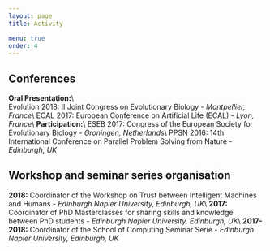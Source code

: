```yaml
---
layout: page
title: Activity

menu: true
order: 4
---
```


## Conferences
**Oral Presentation:**\\  
Evolution 2018: II Joint Congress on Evolutionary Biology - *Montpellier, France*\\
ECAL 2017: European Conference on Artificial Life (ECAL) - *Lyon, France*\\
**Participation:**\\
ESEB 2017: Congress of the European Society for Evolutionary Biology - *Groningen, Netherlands*\\
PPSN 2016: 14th International Conference on Parallel Problem Solving from Nature - *Edinburgh, UK*

## Workshop and seminar series organisation
**2018:** Coordinator of the Workshop on Trust between Intelligent Machines and Humans - *Edinburgh Napier University, Edinburgh, UK*\\
**2017:** Coordinator of PhD Masterclasses for sharing skills and knowledge between PhD students - *Edinburgh Napier University, Edinburgh, UK*\\
**2017-2018:** Coordinator of the School of Computing Seminar Serie - *Edinburgh Napier University, Edinburgh, UK*

